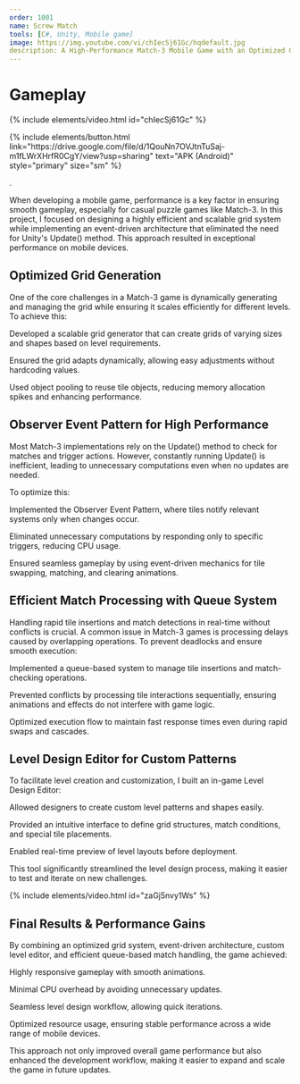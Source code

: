 ```yaml
---
order: 1001
name: Screw Match
tools: [C#, Unity, Mobile game]
image: https://img.youtube.com/vi/chIecSj61Gc/hqdefault.jpg
description: A High-Performance Match-3 Mobile Game with an Optimized Grid System
---
```


# Gameplay
{% include elements/video.html id="chIecSj61Gc" %}

<p class="text-center">
    {% include elements/button.html link="https://drive.google.com/file/d/1QouNn7OVJtnTuSaj-m1fLWrXHrfR0CgY/view?usp=sharing" text="APK (Android)" style="primary" size="sm" %}
</p>.

When developing a mobile game, performance is a key factor in ensuring smooth gameplay, especially for casual puzzle games like Match-3. In this project, I focused on designing a highly efficient and scalable grid system while implementing an event-driven architecture that eliminated the need for Unity's Update() method. This approach resulted in exceptional performance on mobile devices.


## Optimized Grid Generation

One of the core challenges in a Match-3 game is dynamically generating and managing the grid while ensuring it scales efficiently for different levels. To achieve this:

Developed a scalable grid generator that can create grids of varying sizes and shapes based on level requirements.

Ensured the grid adapts dynamically, allowing easy adjustments without hardcoding values.

Used object pooling to reuse tile objects, reducing memory allocation spikes and enhancing performance.

## Observer Event Pattern for High Performance

Most Match-3 implementations rely on the Update() method to check for matches and trigger actions. However, constantly running Update() is inefficient, leading to unnecessary computations even when no updates are needed.

To optimize this:

Implemented the Observer Event Pattern, where tiles notify relevant systems only when changes occur.

Eliminated unnecessary computations by responding only to specific triggers, reducing CPU usage.

Ensured seamless gameplay by using event-driven mechanics for tile swapping, matching, and clearing animations.

## Efficient Match Processing with Queue System

Handling rapid tile insertions and match detections in real-time without conflicts is crucial. A common issue in Match-3 games is processing delays caused by overlapping operations. To prevent deadlocks and ensure smooth execution:

Implemented a queue-based system to manage tile insertions and match-checking operations.

Prevented conflicts by processing tile interactions sequentially, ensuring animations and effects do not interfere with game logic.

Optimized execution flow to maintain fast response times even during rapid swaps and cascades.

## Level Design Editor for Custom Patterns

To facilitate level creation and customization, I built an in-game Level Design Editor:

Allowed designers to create custom level patterns and shapes easily.

Provided an intuitive interface to define grid structures, match conditions, and special tile placements.

Enabled real-time preview of level layouts before deployment.

This tool significantly streamlined the level design process, making it easier to test and iterate on new challenges.

{% include elements/video.html id="zaGj5nvy1Ws" %}

## Final Results & Performance Gains

By combining an optimized grid system, event-driven architecture, custom level editor, and efficient queue-based match handling, the game achieved:

Highly responsive gameplay with smooth animations.

Minimal CPU overhead by avoiding unnecessary updates.

Seamless level design workflow, allowing quick iterations.

Optimized resource usage, ensuring stable performance across a wide range of mobile devices.

This approach not only improved overall game performance but also enhanced the development workflow, making it easier to expand and scale the game in future updates.